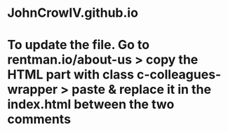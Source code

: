 # JohnCrowIV.github.io
# To update the file. Go to rentman.io/about-us > copy the HTML part with class c-colleagues-wrapper > paste & replace it in the index.html between the two comments
